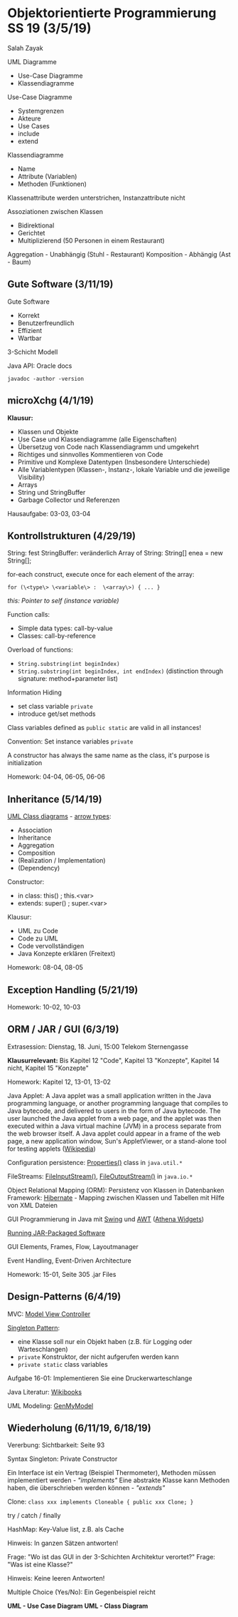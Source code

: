 
# Objektorientierte Programmierung SS 19 (3/5/19)

Salah Zayak

UML Diagramme
 - Use-Case Diagramme
 - Klassendiagramme
 
 Use-Case Diagramme
 - Systemgrenzen
 - Akteure
 - Use Cases
 - include
 - extend
 
 Klassendiagramme
 - Name
 - Attribute (Variablen)
 - Methoden (Funktionen)

Klassenattribute werden unterstrichen, Instanzattribute nicht

Assoziationen zwischen Klassen
- Bidirektional
- Gerichtet
- Multiplizierend (50 Personen in einem Restaurant)

Aggregation - Unabhängig (Stuhl - Restaurant)
Komposition - Abhängig (Ast - Baum)

## Gute Software (3/11/19)
 
 Gute Software
 - Korrekt
 - Benutzerfreundlich
 - Effizient
 - Wartbar
 
 3-Schicht Modell 

Java API: Oracle docs

    javadoc -author -version
    

## microXchg (4/1/19)

  **Klausur:**
- Klassen und Objekte  
- Use Case und Klassendiagramme (alle Eigenschaften)  
- Übersetzug von Code nach Klassendiagramm und umgekehrt  
- Richtiges und sinnvolles Kommentieren von Code  
- Primitive und Komplexe Datentypen (Insbesondere Unterschiede)  
- Alle Variablentypen (Klassen-, Instanz-, lokale Variable und die jeweilige Visibility)  
- Arrays  
- String und StringBuffer  
- Garbage Collector und Referenzen

Hausaufgabe: 03-03, 03-04

## Kontrollstrukturen (4/29/19)

String: fest
StringBuffer: veränderlich
Array of String: String[] enea = new String[];

for-each construct, execute once for each element of the array:

    for (\<type\> \<variable\> :  \<array\>) { ... }

*this: Pointer to self (instance variable)*

Function calls:
- Simple data types: call-by-value
- Classes: call-by-reference

Overload of functions:
- `String.substring(int beginIndex)`
- `String.substring(int beginIndex, int endIndex)`
(distinction through signature: method+parameter list)

Information Hiding
- set class variable `private`
- introduce get/set methods

Class variables defined as `public static` are valid in all instances!

Convention: Set instance variables `private`

A constructor has always the same name as the class, it's purpose is initialization

Homework: 04-04, 06-05, 06-06

## Inheritance (5/14/19)

[UML Class diagrams](https://www.codingame.com/playgrounds/503/design-patterns/uml-basics) - [arrow types](https://en.wikipedia.org/wiki/Class_diagram#/media/File:Uml_class_relation_arrows_en.svg.png):
- Association
- Inheritance
- Aggregation
- Composition
- (Realization / Implementation)
- (Dependency)

Constructor:
- in class: this() ; this.\<var\>
- extends: super() ; super.\<var\>

Klausur:
- UML zu Code
- Code zu UML
- Code vervollständigen
- Java Konzepte erklären (Freitext)

Homework: 08-04, 08-05

## Exception Handling (5/21/19)

Homework: 10-02, 10-03

## ORM / JAR / GUI (6/3/19)

Extrasession: Dienstag, 18. Juni, 15:00 Telekom Sternengasse

**Klausurrelevant:** Bis Kapitel 12 "Code", Kapitel 13 "Konzepte", Kapitel 14 nicht, Kapitel 15 "Konzepte"

Homework: Kapitel 12, 13-01, 13-02

Java Applet: A Java applet was a small application written in the Java programming language, or another programming language that compiles to Java bytecode, and delivered to users in the form of Java bytecode. The user launched the Java applet from a web page, and the applet was then executed within a Java virtual machine (JVM) in a process separate from the web browser itself. A Java applet could appear in a frame of the web page, a new application window, Sun's AppletViewer, or a stand-alone tool for testing applets ([Wikipedia](https://en.wikipedia.org/wiki/Java_applet))

Configuration persistence: [Properties()](https://www.geeksforgeeks.org/java-util-properties-class-java/) class in `java.util.*`

FileStreams: [FileInputStream()](https://www.geeksforgeeks.org/java-io-fileinputstream-class-java/), [FileOutputStream()](https://www.geeksforgeeks.org/creating-a-file-using-fileoutputstream/) in `java.io.*`

Object Relational Mapping (ORM): Persistenz von Klassen in Datenbanken
Framework: [Hibernate](https://hibernate.org/orm/what-is-an-orm/) - Mapping zwischen Klassen und Tabellen mit Hilfe von XML Dateien

GUI Programmierung in Java mit [Swing](https://www.javatpoint.com/java-swing) und [AWT](https://www.javatpoint.com/java-awt) ([Athena Widgets](https://www.x.org/releases/X11R7.7/doc/libXaw/libXaw.html))

[Running JAR-Packaged Software](https://docs.oracle.com/javase/tutorial/deployment/jar/run.html)

GUI Elements, Frames, Flow, Layoutmanager

Event Handling, Event-Driven Architecture

Homework: 15-01, Seite 305 .jar Files

## Design-Patterns (6/4/19)

MVC: [Model View Controller](https://www.tutorialspoint.com/design_pattern/mvc_pattern.htm) 

[Singleton Pattern](https://www.geeksforgeeks.org/singleton-class-java/):
- eine Klasse soll nur ein Objekt haben (z.B. für Logging oder Warteschlangen)
- `private` Konstruktor, der nicht aufgerufen werden kann
- `private static` class variables

Aufgabe 16-01: Implementieren Sie eine Druckerwarteschlange

Java Literatur: [Wikibooks](https://en.wikibooks.org/wiki/Subject:Java_programming_language)

UML Modeling: [GenMyModel](https://www.genmymodel.com/)

## Wiederholung (6/11/19, 6/18/19)

Vererbung: Sichtbarkeit: Seite 93

Syntax Singleton: Private Constructor

Ein Interface ist ein Vertrag (Beispiel Thermometer), Methoden müssen implementiert werden - *"implements"*
Eine abstrakte Klasse kann Methoden haben, die überschrieben werden können - *"extends"*

Clone: `class xxx implements Cloneable { public xxx Clone; }`

try / catch / finally

HashMap: Key-Value list, z.B. als Cache

Hinweis: In ganzen Sätzen antworten!

Frage: "Wo ist das GUI in der 3-Schichten Architektur verortet?"
Frage: "Was ist eine Klasse?"

Hinweis: Keine leeren Antworten!

Multiple Choice (Yes/No): Ein Gegenbeispiel reicht

**UML - Use Case Diagram**
**UML - Class Diagram**



<!--stackedit_data:
eyJoaXN0b3J5IjpbLTUwNjAwNDQ5NywtNjE1ODQ4MDk1LC0yMD
Q5NDQ1MjE4LDIwNjAzODQyMTUsNzM1NzA4Mjc0LC05MTAzOTM5
MDMsLTE3NTY0MDMxOTIsLTExNjM1NDMxODUsLTEwNDE1MTc2NT
EsMTAwNjkyMDY3NCwtMTI0NDAwMzQyOSw2NTc1MzE2NDUsMTc0
NDcyMTgyNiwtOTYxNzkwOTUxLC0yMzkwNTk3NDEsNzMwOTk4MT
E2XX0=
-->